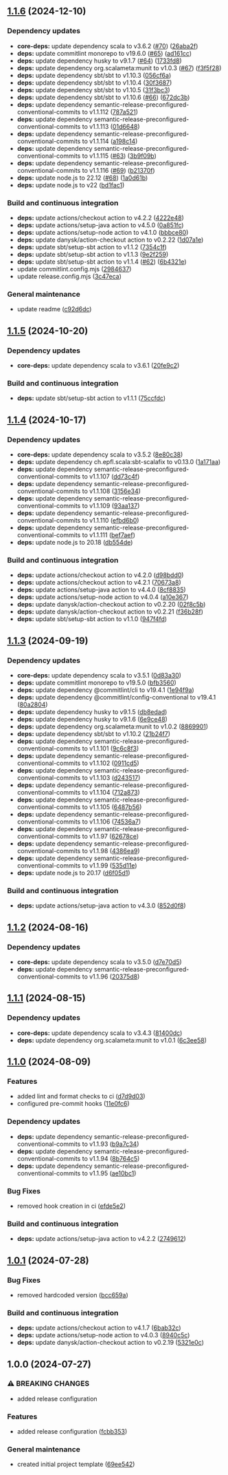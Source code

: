 ## [1.1.6](https://github.com/LetsStreamIt/Template-for-Scala3-Projects/compare/v1.1.5...v1.1.6) (2024-12-10)

### Dependency updates

* **core-deps:** update dependency scala to v3.6.2 ([#70](https://github.com/LetsStreamIt/Template-for-Scala3-Projects/issues/70)) ([26aba2f](https://github.com/LetsStreamIt/Template-for-Scala3-Projects/commit/26aba2fd9f615f159249b4dd22b4335c6577779e))
* **deps:** update commitlint monorepo to v19.6.0 ([#65](https://github.com/LetsStreamIt/Template-for-Scala3-Projects/issues/65)) ([ad161cc](https://github.com/LetsStreamIt/Template-for-Scala3-Projects/commit/ad161cc91f5a7a4adcd78bc58184de4602724070))
* **deps:** update dependency husky to v9.1.7 ([#64](https://github.com/LetsStreamIt/Template-for-Scala3-Projects/issues/64)) ([1733fd8](https://github.com/LetsStreamIt/Template-for-Scala3-Projects/commit/1733fd86692be37e75e4535c367198ffea436a42))
* **deps:** update dependency org.scalameta:munit to v1.0.3 ([#67](https://github.com/LetsStreamIt/Template-for-Scala3-Projects/issues/67)) ([f3f5f28](https://github.com/LetsStreamIt/Template-for-Scala3-Projects/commit/f3f5f289687dae83e00c7b8d9ad7b12e4748f600))
* **deps:** update dependency sbt/sbt to v1.10.3 ([056cf6a](https://github.com/LetsStreamIt/Template-for-Scala3-Projects/commit/056cf6ac96740a6f85da62e5f3905f19571727f4))
* **deps:** update dependency sbt/sbt to v1.10.4 ([30f3687](https://github.com/LetsStreamIt/Template-for-Scala3-Projects/commit/30f36873edacafd53079cb99cf30cfb565dd7bbb))
* **deps:** update dependency sbt/sbt to v1.10.5 ([31f3bc3](https://github.com/LetsStreamIt/Template-for-Scala3-Projects/commit/31f3bc36ceab374c50cab394839f3fc0b411602f))
* **deps:** update dependency sbt/sbt to v1.10.6 ([#66](https://github.com/LetsStreamIt/Template-for-Scala3-Projects/issues/66)) ([672dc3b](https://github.com/LetsStreamIt/Template-for-Scala3-Projects/commit/672dc3bb181692bc640558c4f5c420323c24a2cf))
* **deps:** update dependency semantic-release-preconfigured-conventional-commits to v1.1.112 ([787a521](https://github.com/LetsStreamIt/Template-for-Scala3-Projects/commit/787a5211e3f8c75a2e7f4dde674bf223c7e5a333))
* **deps:** update dependency semantic-release-preconfigured-conventional-commits to v1.1.113 ([01d6648](https://github.com/LetsStreamIt/Template-for-Scala3-Projects/commit/01d6648bbcfbf540596b1e0afb05259a42b76540))
* **deps:** update dependency semantic-release-preconfigured-conventional-commits to v1.1.114 ([a198c14](https://github.com/LetsStreamIt/Template-for-Scala3-Projects/commit/a198c147af27f9b1acb5980b6aa0a8b9531dfaf8))
* **deps:** update dependency semantic-release-preconfigured-conventional-commits to v1.1.115 ([#63](https://github.com/LetsStreamIt/Template-for-Scala3-Projects/issues/63)) ([3b9f09b](https://github.com/LetsStreamIt/Template-for-Scala3-Projects/commit/3b9f09b5158d6f42e45f647925ba87a09df988b6))
* **deps:** update dependency semantic-release-preconfigured-conventional-commits to v1.1.116 ([#69](https://github.com/LetsStreamIt/Template-for-Scala3-Projects/issues/69)) ([b21370f](https://github.com/LetsStreamIt/Template-for-Scala3-Projects/commit/b21370fc2d3b039388612240d7559d0a69e3ec0c))
* **deps:** update node.js to 22.12 ([#68](https://github.com/LetsStreamIt/Template-for-Scala3-Projects/issues/68)) ([1a0d61b](https://github.com/LetsStreamIt/Template-for-Scala3-Projects/commit/1a0d61bb0339bad9f40aa5e5d115e768bfaada5a))
* **deps:** update node.js to v22 ([bd1fac1](https://github.com/LetsStreamIt/Template-for-Scala3-Projects/commit/bd1fac1ea72101b98378aa61080ec5484bba7408))

### Build and continuous integration

* **deps:** update actions/checkout action to v4.2.2 ([4222e48](https://github.com/LetsStreamIt/Template-for-Scala3-Projects/commit/4222e488de1d2cdb68e12336644a99bf6b981996))
* **deps:** update actions/setup-java action to v4.5.0 ([0a851fc](https://github.com/LetsStreamIt/Template-for-Scala3-Projects/commit/0a851fc80d67f0d65e88611805de6b87ad68db58))
* **deps:** update actions/setup-node action to v4.1.0 ([bbbce80](https://github.com/LetsStreamIt/Template-for-Scala3-Projects/commit/bbbce8078b027ac0c2342af3605d38e3f84ae3ae))
* **deps:** update danysk/action-checkout action to v0.2.22 ([1d07a1e](https://github.com/LetsStreamIt/Template-for-Scala3-Projects/commit/1d07a1e4cba1bf368d1b975ae0e0479e6ade07b0))
* **deps:** update sbt/setup-sbt action to v1.1.2 ([7354c1f](https://github.com/LetsStreamIt/Template-for-Scala3-Projects/commit/7354c1f330e7405c4cc7ee08b1742fa0b96613ce))
* **deps:** update sbt/setup-sbt action to v1.1.3 ([9e2f259](https://github.com/LetsStreamIt/Template-for-Scala3-Projects/commit/9e2f259572d4b55bef65c54bfc9295cc7df51ff5))
* **deps:** update sbt/setup-sbt action to v1.1.4 ([#62](https://github.com/LetsStreamIt/Template-for-Scala3-Projects/issues/62)) ([6b4321e](https://github.com/LetsStreamIt/Template-for-Scala3-Projects/commit/6b4321edd3b0f52c3702b506a13057732ccf2782))
* update commitlint.config.mjs ([2984637](https://github.com/LetsStreamIt/Template-for-Scala3-Projects/commit/2984637d39af6e303d85b13743617c9707051279))
* update release.config.mjs ([3c47eca](https://github.com/LetsStreamIt/Template-for-Scala3-Projects/commit/3c47ecabcfd1894b63096710c0ccadbf06b94dce))

### General maintenance

* update readme ([c92d6dc](https://github.com/LetsStreamIt/Template-for-Scala3-Projects/commit/c92d6dc121900e4081a4f461d6dde27453b639ba))

## [1.1.5](https://github.com/LetsStreamIt/Template-for-Scala3-Projects/compare/v1.1.4...v1.1.5) (2024-10-20)

### Dependency updates

* **core-deps:** update dependency scala to v3.6.1 ([20fe9c2](https://github.com/LetsStreamIt/Template-for-Scala3-Projects/commit/20fe9c2ac088f6eb405aa39114ea65d33f2eabf4))

### Build and continuous integration

* **deps:** update sbt/setup-sbt action to v1.1.1 ([75ccfdc](https://github.com/LetsStreamIt/Template-for-Scala3-Projects/commit/75ccfdc739059c2a402d2a116a99e822c02e553d))

## [1.1.4](https://github.com/LetsStreamIt/Template-for-Scala3-Projects/compare/v1.1.3...v1.1.4) (2024-10-17)

### Dependency updates

* **core-deps:** update dependency scala to v3.5.2 ([8e80c38](https://github.com/LetsStreamIt/Template-for-Scala3-Projects/commit/8e80c389bac7bdaf0d8719286bd4cfcb8e914e68))
* **deps:** update dependency ch.epfl.scala:sbt-scalafix to v0.13.0 ([1a171aa](https://github.com/LetsStreamIt/Template-for-Scala3-Projects/commit/1a171aa756b60e1a31f168104db117ac81a03f7d))
* **deps:** update dependency semantic-release-preconfigured-conventional-commits to v1.1.107 ([dd73c4f](https://github.com/LetsStreamIt/Template-for-Scala3-Projects/commit/dd73c4f44ae254ab39ccb84834b655075cfa5b5b))
* **deps:** update dependency semantic-release-preconfigured-conventional-commits to v1.1.108 ([3156e34](https://github.com/LetsStreamIt/Template-for-Scala3-Projects/commit/3156e347346867db05a4e23dea9150abb5347393))
* **deps:** update dependency semantic-release-preconfigured-conventional-commits to v1.1.109 ([93aa137](https://github.com/LetsStreamIt/Template-for-Scala3-Projects/commit/93aa137195448e4ee41e592545bafae79824bff8))
* **deps:** update dependency semantic-release-preconfigured-conventional-commits to v1.1.110 ([efbd6b0](https://github.com/LetsStreamIt/Template-for-Scala3-Projects/commit/efbd6b06632c679215e58057268df27bd300c9b6))
* **deps:** update dependency semantic-release-preconfigured-conventional-commits to v1.1.111 ([bef7aef](https://github.com/LetsStreamIt/Template-for-Scala3-Projects/commit/bef7aef58855433867b491f720f7925e54d3bb7e))
* **deps:** update node.js to 20.18 ([db554de](https://github.com/LetsStreamIt/Template-for-Scala3-Projects/commit/db554de8bd14b2903ca26a0a2a21dcb4a34058ae))

### Build and continuous integration

* **deps:** update actions/checkout action to v4.2.0 ([d98bdd0](https://github.com/LetsStreamIt/Template-for-Scala3-Projects/commit/d98bdd049942cf60160bfab343bf5161d5a65723))
* **deps:** update actions/checkout action to v4.2.1 ([70673a8](https://github.com/LetsStreamIt/Template-for-Scala3-Projects/commit/70673a860d64a484f4c1f9b6663b62194203a71a))
* **deps:** update actions/setup-java action to v4.4.0 ([8cf8835](https://github.com/LetsStreamIt/Template-for-Scala3-Projects/commit/8cf8835a221686b7016e7f7cbff804b72422c56b))
* **deps:** update actions/setup-node action to v4.0.4 ([a10e367](https://github.com/LetsStreamIt/Template-for-Scala3-Projects/commit/a10e3677cb0200f1ef0113e675b322ab4221de59))
* **deps:** update danysk/action-checkout action to v0.2.20 ([02f8c5b](https://github.com/LetsStreamIt/Template-for-Scala3-Projects/commit/02f8c5bb71e633c6bc04bd0b5f52ff8ad2f4e793))
* **deps:** update danysk/action-checkout action to v0.2.21 ([f36b28f](https://github.com/LetsStreamIt/Template-for-Scala3-Projects/commit/f36b28fa86183bd7fb0ed34f5447cade1df1cda8))
* **deps:** update sbt/setup-sbt action to v1.1.0 ([947f4fd](https://github.com/LetsStreamIt/Template-for-Scala3-Projects/commit/947f4fd3613f3a1447071670a511861444d38961))

## [1.1.3](https://github.com/LetsStreamIt/Template-for-Scala3-Projects/compare/v1.1.2...v1.1.3) (2024-09-19)

### Dependency updates

* **core-deps:** update dependency scala to v3.5.1 ([0d83a30](https://github.com/LetsStreamIt/Template-for-Scala3-Projects/commit/0d83a307a0cc2399458f70e66fdbde5755092a76))
* **deps:** update commitlint monorepo to v19.5.0 ([bfb3560](https://github.com/LetsStreamIt/Template-for-Scala3-Projects/commit/bfb356019a21c289a0ec888dc6727592ba43edba))
* **deps:** update dependency @commitlint/cli to v19.4.1 ([1e94f9a](https://github.com/LetsStreamIt/Template-for-Scala3-Projects/commit/1e94f9a8adb15fc03acb3bf90e72067469317d4d))
* **deps:** update dependency @commitlint/config-conventional to v19.4.1 ([80a2804](https://github.com/LetsStreamIt/Template-for-Scala3-Projects/commit/80a280489689ff40b98022b8da14ffc0caa2f263))
* **deps:** update dependency husky to v9.1.5 ([db8edad](https://github.com/LetsStreamIt/Template-for-Scala3-Projects/commit/db8edadb86c3bcd350d2a29238ac853eb0454643))
* **deps:** update dependency husky to v9.1.6 ([6e9ce48](https://github.com/LetsStreamIt/Template-for-Scala3-Projects/commit/6e9ce48c8e3d30304730c1da1304bc0c1954373b))
* **deps:** update dependency org.scalameta:munit to v1.0.2 ([8869901](https://github.com/LetsStreamIt/Template-for-Scala3-Projects/commit/886990168c17dbb31c6cf9d8f0b27ad0ef7d90af))
* **deps:** update dependency sbt/sbt to v1.10.2 ([21b24f7](https://github.com/LetsStreamIt/Template-for-Scala3-Projects/commit/21b24f7cb2da089be04181183e781cb1235eb213))
* **deps:** update dependency semantic-release-preconfigured-conventional-commits to v1.1.101 ([9c6c8f3](https://github.com/LetsStreamIt/Template-for-Scala3-Projects/commit/9c6c8f39bf61ae5d7e56e14a17c0af60c0fa094a))
* **deps:** update dependency semantic-release-preconfigured-conventional-commits to v1.1.102 ([0911cd5](https://github.com/LetsStreamIt/Template-for-Scala3-Projects/commit/0911cd508719aa341583131ed8662c37e8518232))
* **deps:** update dependency semantic-release-preconfigured-conventional-commits to v1.1.103 ([d243517](https://github.com/LetsStreamIt/Template-for-Scala3-Projects/commit/d243517986edbc5ae2f97b5f75aec3e218cb0b19))
* **deps:** update dependency semantic-release-preconfigured-conventional-commits to v1.1.104 ([712a873](https://github.com/LetsStreamIt/Template-for-Scala3-Projects/commit/712a873095e701faae98f16e8c8b05f0aca08460))
* **deps:** update dependency semantic-release-preconfigured-conventional-commits to v1.1.105 ([6487b56](https://github.com/LetsStreamIt/Template-for-Scala3-Projects/commit/6487b5691f04f1cdad07210ff8026f65d6c01325))
* **deps:** update dependency semantic-release-preconfigured-conventional-commits to v1.1.106 ([74536a7](https://github.com/LetsStreamIt/Template-for-Scala3-Projects/commit/74536a7450eb52c1c8e753612c37b63ac64d8745))
* **deps:** update dependency semantic-release-preconfigured-conventional-commits to v1.1.97 ([62678ce](https://github.com/LetsStreamIt/Template-for-Scala3-Projects/commit/62678ce603b5c2b7d239221c93ba89f880a1e864))
* **deps:** update dependency semantic-release-preconfigured-conventional-commits to v1.1.98 ([4386ea9](https://github.com/LetsStreamIt/Template-for-Scala3-Projects/commit/4386ea9b4c96e7e3ab2566d449c43f300685ec7f))
* **deps:** update dependency semantic-release-preconfigured-conventional-commits to v1.1.99 ([535d11e](https://github.com/LetsStreamIt/Template-for-Scala3-Projects/commit/535d11e4bd8bdb67ac3d8c562d4e976138c3221b))
* **deps:** update node.js to 20.17 ([d6f05d1](https://github.com/LetsStreamIt/Template-for-Scala3-Projects/commit/d6f05d10b7b0106d96773f5be98464cb745ad76e))

### Build and continuous integration

* **deps:** update actions/setup-java action to v4.3.0 ([852d0f8](https://github.com/LetsStreamIt/Template-for-Scala3-Projects/commit/852d0f8b5a0c48bc955bea1838e7d6e2ffa33e9f))

## [1.1.2](https://github.com/LetsStreamIt/Template-for-Scala3-Projects/compare/v1.1.1...v1.1.2) (2024-08-16)

### Dependency updates

* **core-deps:** update dependency scala to v3.5.0 ([d7e70d5](https://github.com/LetsStreamIt/Template-for-Scala3-Projects/commit/d7e70d574772ad38f5cc388051bf7e0866fa6ae6))
* **deps:** update dependency semantic-release-preconfigured-conventional-commits to v1.1.96 ([20375d8](https://github.com/LetsStreamIt/Template-for-Scala3-Projects/commit/20375d8f1eef4987f5883321ff6e449772f144ea))

## [1.1.1](https://github.com/LetsStreamIt/Template-for-Scala3-Projects/compare/v1.1.0...v1.1.1) (2024-08-15)

### Dependency updates

* **core-deps:** update dependency scala to v3.4.3 ([81400dc](https://github.com/LetsStreamIt/Template-for-Scala3-Projects/commit/81400dced4fa6352a69d140aa4f06af8aed3d73d))
* **deps:** update dependency org.scalameta:munit to v1.0.1 ([6c3ee58](https://github.com/LetsStreamIt/Template-for-Scala3-Projects/commit/6c3ee58fd6551da00ce5b75bfb5e90797da11413))

## [1.1.0](https://github.com/LetsStreamIt/Template-for-Scala3-Projects/compare/v1.0.1...v1.1.0) (2024-08-09)

### Features

* added lint and format checks to ci ([d7d9d03](https://github.com/LetsStreamIt/Template-for-Scala3-Projects/commit/d7d9d036eeddf307810c52bd4caf89ce8080f100))
* configured pre-commit hooks ([11e0fc6](https://github.com/LetsStreamIt/Template-for-Scala3-Projects/commit/11e0fc6761419ca7ab1f80f3b41b9816f2201ecf))

### Dependency updates

* **deps:** update dependency semantic-release-preconfigured-conventional-commits to v1.1.93 ([b9a7c34](https://github.com/LetsStreamIt/Template-for-Scala3-Projects/commit/b9a7c34a8170ee6a4691e9a1431c31d5e9c3fc75))
* **deps:** update dependency semantic-release-preconfigured-conventional-commits to v1.1.94 ([8b764c5](https://github.com/LetsStreamIt/Template-for-Scala3-Projects/commit/8b764c5f17e6032f13aa5a2ebf71cdc5f294b93d))
* **deps:** update dependency semantic-release-preconfigured-conventional-commits to v1.1.95 ([ae10bc1](https://github.com/LetsStreamIt/Template-for-Scala3-Projects/commit/ae10bc199d53974a59aedf4c371cc887e5705bf7))

### Bug Fixes

* removed hook creation in ci ([efde5e2](https://github.com/LetsStreamIt/Template-for-Scala3-Projects/commit/efde5e23b9b30cebe9e2509b09787f47566ce288))

### Build and continuous integration

* **deps:** update actions/setup-java action to v4.2.2 ([2749612](https://github.com/LetsStreamIt/Template-for-Scala3-Projects/commit/27496129827cc8bac7d5700fa81d44863824f955))

## [1.0.1](https://github.com/LetsStreamIt/Template-for-Scala3-Projects/compare/v1.0.0...v1.0.1) (2024-07-28)

### Bug Fixes

* removed hardcoded version ([bcc659a](https://github.com/LetsStreamIt/Template-for-Scala3-Projects/commit/bcc659a3dad3dc0922634375286d94cf3a62858b))

### Build and continuous integration

* **deps:** update actions/checkout action to v4.1.7 ([6bab32c](https://github.com/LetsStreamIt/Template-for-Scala3-Projects/commit/6bab32c1beb260c08fa9462c56ef30c07a92c4be))
* **deps:** update actions/setup-node action to v4.0.3 ([8940c5c](https://github.com/LetsStreamIt/Template-for-Scala3-Projects/commit/8940c5c8da353c4e5abee399deeffbaa96168ce0))
* **deps:** update danysk/action-checkout action to v0.2.19 ([5321e0c](https://github.com/LetsStreamIt/Template-for-Scala3-Projects/commit/5321e0cdce7e59d3082555ec2ed3e1ed0514ad6c))

## 1.0.0 (2024-07-27)

### ⚠ BREAKING CHANGES

* added release configuration

### Features

* added release configuration ([fcbb353](https://github.com/LetsStreamIt/Template-for-Scala3-Projects/commit/fcbb35396ff500d19775d5495c3058aa9a8db6df))

### General maintenance

* created initial project template ([69ee542](https://github.com/LetsStreamIt/Template-for-Scala3-Projects/commit/69ee5423a9e5af031da8235997af6db161438e24))

